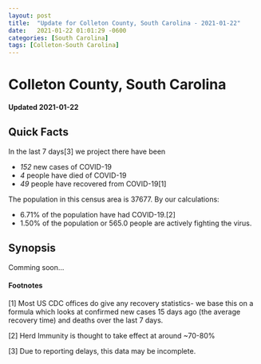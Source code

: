 ```yaml
---
layout: post
title:  "Update for Colleton County, South Carolina - 2021-01-22"
date:   2021-01-22 01:01:29 -0600
categories: [South Carolina]
tags: [Colleton-South Carolina]
---
```


# Colleton County, South Carolina
#### Updated 2021-01-22

## Quick Facts

In the last 7 days[3] we project there have been
- *152* new cases of COVID-19
- *4* people have died of COVID-19
- *49* people have recovered from COVID-19[1]

The population in this census area is 37677. By our calculations:
- 6.71% of the population have had COVID-19.[2]
- 1.50% of the population or 565.0 people are actively fighting the virus.

## Synopsis

Comming soon...


#### Footnotes

[1] Most US CDC offices do give any recovery statistics- we base this on a formula which looks at confirmed new cases
15 days ago (the average recovery time) and deaths over the last 7 days.

[2] Herd Immunity is thought to take effect at around ~70-80%

[3] Due to reporting delays, this data may be incomplete.
 
    